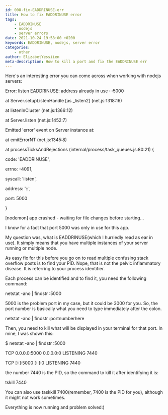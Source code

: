 ```yaml
---
id: 008-fix-EADDRINUSE-err
title: How to fix EADDRINUSE error
tags: 
    - EADDRINUSE
    - nodejs
    - server errors
date: 2021-10-24 19:58:00 +0200 
keywords: EADDRINUSE, nodejs, server error
categories: 
    - other
author: ElizabetYessiien
meta-description: How to kill a port and fix the EADDRINUSE err
---
```


Here's an interesting error you can come across when working with nodejs servers:

Error: listen EADDRINUSE: address already in use :::5000

at Server.setupListenHandle [as \_listen2] (net.js:1318:16)

at listenInCluster (net.js:1366:12)

at Server.listen (net.js:1452:7)

Emitted 'error' event on Server instance at:

at emitErrorNT (net.js:1345:8)

at processTicksAndRejections (internal/process/task\_queues.js:80:21) {

code: 'EADDRINUSE',

errno: -4091,

syscall: 'listen',

address: '::',

port: 5000

}

[nodemon] app crashed - waiting for file changes before starting...

I know for a fact that port 5000 was only in use for this app.

My question was, what is EADDRINUSE(which I hurriedly read as ear in use). It simply means that you have multiple instances of your server running or multiple node.

As easy fix for this before you go on to read multiple confusing stack overflow posts is to find your PID. Nope, that is not the pelvic inflammatory disease. It is referring to your process identifier.

Each process can be identified and to find it, you need the following command:

netstat -ano | findstr :5000

5000 is the problem port in my case, but it could be 3000 for you. So, the port number is basically what you need to type immediately after the colon.

netstat -ano | findstr :portnumberhere

Then, you need to kill what will be displayed in your terminal for that port. In mine, I was shown this:

$ netstat -ano | findstr :5000

TCP 0.0.0.0:5000 0.0.0.0:0 LISTENING 7440

TCP [::]:5000 [::]:0 LISTENING 7440

the number 7440 is the PID, so the command to kill it after identifying it is:

tskill 7440

You can also use taskkill 7400(remember, 7400 is the PID for you), although it might not work sometimes.

Everything is now running and problem solved:)
